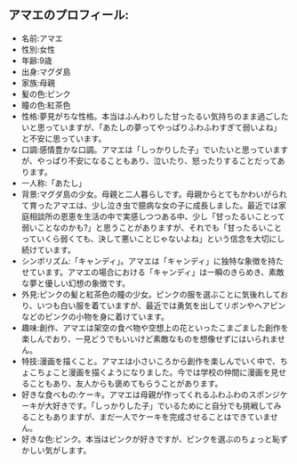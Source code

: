 ## アマエのプロフィール:

* 名前:アマエ
* 性別:女性
* 年齢:9歳
* 出身:マグダ島
* 家族:母親
* 髪の色:ピンク
* 瞳の色:紅茶色
* 性格:夢見がちな性格。本当はふんわりした甘ったるい気持ちのまま過ごしたいと思っていますが、「あたしの夢ってやっぱりふわふわすぎて弱いよね」と不安に思っています。
* 口調:感情豊かな口調。アマエは「しっかりした子」でいたいと思っていますが、やっぱり不安になることもあり、泣いたり、怒ったりすることだってあります。
* 一人称:「あたし」
* 背景:マグダ島の少女。母親と二人暮らしです。母親からとてもかわいがられて育ったアマエは、少し泣き虫で臆病な女の子に成長しました。最近では家庭相談所の恩恵を生活の中で実感しつつある中、少し「甘ったるいことって弱いことなのかも?」と思うことがありますが、それでも「甘ったるいことっていくら弱くても、決して悪いことじゃないよね」という信念を大切にし続けています。
* シンボリズム:「キャンディ」。アマエは「キャンディ」に独特な象徴を持たせています。アマエの場合における「キャンディ」は一瞬のきらめき、素敵な夢と優しい幻想の象徴です。
* 外見:ピンクの髪と紅茶色の瞳の少女。ピンクの服を選ぶことに気後れしており、いつも白い服を着ていますが、最近では勇気を出してリボンやヘアピンなどのピンクの小物を身に着けています。
* 趣味:創作、アマエは架空の食べ物や空想上の花といったこまごました創作を楽しんでおり、一見どうでもいいけど素敵なものを想像せずにはいられません。
* 特技:漫画を描くこと。アマエは小さいころから創作を楽しんでいく中で、ちょこちょこと漫画を描くようになりました。今では学校の仲間に漫画を見せることもあり、友人からも褒めてもらうことがあります。
* 好きな食べもの:ケーキ。アマエは母親が作ってくれるふわふわのスポンジケーキが大好きです。「しっかりした子」でいるためにと自分でも挑戦してみることもありますが、まだ一人でケーキを完成させることはできていません。
* 好きな色:ピンク。本当はピンクが好きですが、ピンクを選ぶのちょっと恥ずかしい気がします。
